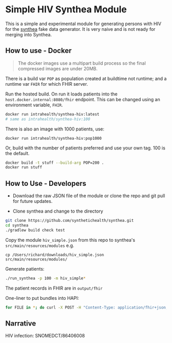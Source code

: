 # Simple HIV Synthea Module

This is a simple and experimental module for generating persons with HIV for the [synthea](https://github.com/synthetichealth/synthea) fake data generator. It is very naive and is not ready for merging into Synthea.

## How to use - Docker

> The docker images use a multipart build process so the final compressed images are under 20MB.

There is a build var `POP` as population created at buildtime not runtime; and a runtime var `FHIR` for which FHIR server.

Run the hosted build. On run it loads patients into the `host.docker.internal:8080/fhir` endpoint. This can be changed using an environment variable, `FHIR`.
```bash
docker run intrahealth/synthea-hiv:latest
# same as intrahealth/synthea-hiv:100
```

There is also an image with 1000 patients, use:
```
docker run intrahealth/synthea-hiv:pop1000
```

Or, build with the number of patients preferred and use your own tag. 100 is the default.
```bash
docker build -t stuff --build-arg POP=200 .
docker run stuff
```

## How to Use - Developers

* Download the raw JSON file of the module or clone the repo and git pull for future updates.

* Clone synthea and change to the directory
```bash
git clone https://github.com/synthetichealth/synthea.git
cd synthea
./gradlew build check test
```

Copy the module `hiv_simple.json` from this repo to synthea's `src/main/resources/modules` e.g.
```
cp /Users/richard/downloads/hiv_simple.json src/main/resources/modules/
```

Generate patients:
```bash
./run_synthea -p 100 -m hiv_simple*
```

The patient records in FHIR are in `output/fhir`

One-liner to put bundles into HAPI:
```bash
for FILE in *; do curl -X POST -H "Content-Type: application/fhir+json;charset=utf-8" -d @$FILE http://localhost:8080/fhir ; done
```


## Narrative

HIV infection: SNOMEDCT/86406008
